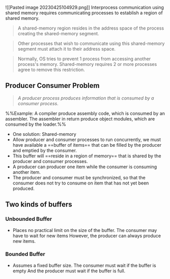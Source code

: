 ![[Pasted image 20230425104929.png]]
Interprocess communication using shared memory requires communicating processes to establish a region of shared memory.

> A shared-memory region resides in the address space of the process creating the shared-memory segment.

>Other processes that wish to communicate using this shared-memory segment must attach it to their address space.

>Normally, OS tries to prevent 1 process from accessing another process's memory. Shared-memory requires 2 or more processes agree to remove this restriction.

## Producer Consumer Problem

>*A producer process produces information that is consumed by a consumer process*.

%%Example: A compiler produce assembly code, which is consumed by an assembler. The assembler in return produce object modules, which are consumed by the loader.%%

- One solution: Shared-memory
- Allow producer and consumer processes to run concurrently, we must have available a ==buffer of items== that can be filled by the producer and emptied by the consumer.
- This buffer will ==reside in a region of memory== that is shared by the producer and consumer processes.
- A producer can producer one item while the consumer is consuming another item.
- The producer and consumer must be synchronized, so that the consumer does not try to consume on item that has not yet been produced.

## Two kinds of buffers
### Unbounded Buffer
- Places no practical limit on the size of the buffer.
	The consumer may have to wait for new items
	However, the producer can always produce new items.

### Bounded Buffer
- Assumes a fixed buffer size.
	The consumer must wait if the buffer is empty
	And the producer must wait if the buffer is full.
